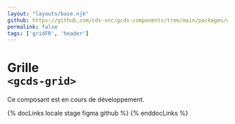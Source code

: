```yaml
---
layout: "layouts/base.njk"
github: https://github.com/cds-snc/gcds-components/tree/main/packages/web/src/components/gcds-grid
permalink: false
tags: ['gridFR', 'header']
---
```


# Grille <br>`<gcds-grid>`

Ce composant est en cours de développement.

{% docLinks locale stage figma github %}
{% enddocLinks %}

<br/>
